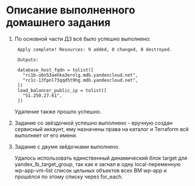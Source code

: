 # Описание выполненного домашнего задания

1. По основной части ДЗ всё было успешно выполнено:

        Apply complete! Resources: 9 added, 0 changed, 0 destroyed.

        Outputs:

        database_host_fqdn = tolist([
          "rc1b-u6n53aehka3erolg.mdb.yandexcloud.net",
          "rc1c-13fpnl73qqd5t9hg.mdb.yandexcloud.net",
        ])
        load_balancer_public_ip = tolist([
          "51.250.27.61",
        ])
    
    Удаление также прошло успешно.

2. Задание со звёздочкой успешно выполнено - вручную создан сервисный аккаунт, ему назначены права на каталог и Terraform всё выполняет от его имени.

3. Задание с двумя звёдочками выполнено.

    Удалось использовать единственный динамический блок target для yandex_lb_target_group, так как я загнал в одну local-переменную wp-app-vm-list список цельных объектов всех ВМ wp-app и прошёлся по этому списку через for_each.